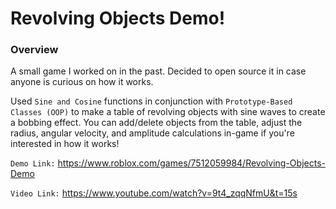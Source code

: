# Revolving Objects Demo!

### Overview

A small game I worked on in the past. Decided to open source it in case anyone is curious on how it works.

Used `Sine and Cosine` functions in conjunction with `Prototype-Based Classes (OOP)` to make a table of revolving objects with sine waves to create a bobbing effect. You can add/delete objects from the table, adjust the radius, angular velocity, and amplitude calculations in-game if you're interested in how it works!

`Demo Link:` https://www.roblox.com/games/7512059984/Revolving-Objects-Demo

`Video Link:` https://www.youtube.com/watch?v=9t4_zqqNfmU&t=15s
